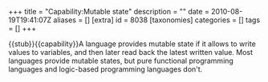 +++
title = "Capability:Mutable state"
description = ""
date = 2010-08-19T19:41:07Z
aliases = []
[extra]
id = 8038
[taxonomies]
categories = []
tags = []
+++

{{stub}}{{capability}}A language provides mutable state if it allows to write values to variables, and then later read back the latest written value. Most languages provide mutable states, but pure functional programming languages and logic-based programming languages don't.
